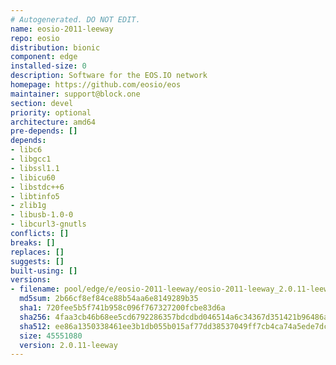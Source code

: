 ```yaml
---
# Autogenerated. DO NOT EDIT.
name: eosio-2011-leeway
repo: eosio
distribution: bionic
component: edge
installed-size: 0
description: Software for the EOS.IO network
homepage: https://github.com/eosio/eos
maintainer: support@block.one
section: devel
priority: optional
architecture: amd64
pre-depends: []
depends:
- libc6
- libgcc1
- libssl1.1
- libicu60
- libstdc++6
- libtinfo5
- zlib1g
- libusb-1.0-0
- libcurl3-gnutls
conflicts: []
breaks: []
replaces: []
suggests: []
built-using: []
versions:
- filename: pool/edge/e/eosio-2011-leeway/eosio-2011-leeway_2.0.11-leeway-ubuntu-18.04_amd64.deb
  md5sum: 2b66cf8ef84ce88b54aa6e8149289b35
  sha1: 720fee5b5f741b958c096f767327200fcbe83d6a
  sha256: 4faa3cb46b68ee5cd6792286357bdcdbd046514a6c34367d351421b96486a3a6
  sha512: ee86a1350338461ee3b1db055b015af77dd38537049ff7cb4ca74a5ede7dc0864e14b56e7e754bfb864b2edac84cf2b8aebbd4d39e18242125978acaea6f97a1
  size: 45551080
  version: 2.0.11-leeway
---
```

